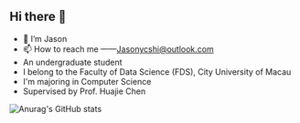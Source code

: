 
## Hi there 👋
- 👋 I’m Jason 
- 📫 How to reach me ——Jasonycshi@outlook.com
- An undergraduate student
- I belong to the Faculty of Data Science (FDS), City University of Macau
- I'm majoring in Computer Science
- Supervised by Prof. Huajie Chen

 
 ![Anurag's GitHub stats](https://github-readme-stats.vercel.app/api?username=ycsek&show_icons=true&theme=ambient_gradient)

<!--
**ycsek/ycsek** is a ✨ _special_ ✨ repository because its `README.md` (this file) appears on your GitHub profile.

Here are some ideas to get you started:

- 🔭 I’m currently working on ...
- 🌱 I’m currently learning ...
- 👯 I’m looking to collaborate on ...
- 🤔 I’m looking for help with ...
- 💬 Ask me about ...
- 📫 How to reach me: ...
- 😄 Pronouns: ...
- ⚡ Fun fact: ...
-->
